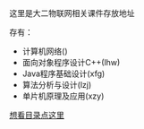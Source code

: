 这里是大二物联网相关课件存放地址

存有：

- 计算机网络()
- 面向对象程序设计C++(lhw)
- Java程序基础设计(xfg)
- 算法分析与设计(lzj)
- 单片机原理及应用(xzy)

[想看目录点这里](https://github.com/2017IOTrepo/Index)